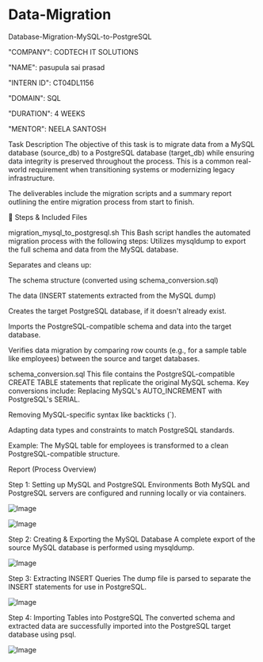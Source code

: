 # Data-Migration
Database-Migration-MySQL-to-PostgreSQL


"COMPANY": CODTECH IT SOLUTIONS


"NAME": pasupula sai prasad


"INTERN ID": CT04DL1156


"DOMAIN": SQL


"DURATION": 4 WEEKS


"MENTOR": NEELA SANTOSH

Task Description The objective of this task is to migrate data from a MySQL database (source_db) to a PostgreSQL database (target_db) while ensuring data integrity is preserved throughout the process. This is a common real-world requirement when transitioning systems or modernizing legacy infrastructure.

The deliverables include the migration scripts and a summary report outlining the entire migration process from start to finish.

📁 Steps & Included Files

migration_mysql_to_postgresql.sh This Bash script handles the automated migration process with the following steps:
Utilizes mysqldump to export the full schema and data from the MySQL database.

Separates and cleans up:

The schema structure (converted using schema_conversion.sql)

The data (INSERT statements extracted from the MySQL dump)

Creates the target PostgreSQL database, if it doesn't already exist.

Imports the PostgreSQL-compatible schema and data into the target database.

Verifies data migration by comparing row counts (e.g., for a sample table like employees) between the source and target databases.

schema_conversion.sql This file contains the PostgreSQL-compatible CREATE TABLE statements that replicate the original MySQL schema. Key conversions include:
Replacing MySQL's AUTO_INCREMENT with PostgreSQL's SERIAL.

Removing MySQL-specific syntax like backticks (`).

Adapting data types and constraints to match PostgreSQL standards.

Example: The MySQL table for employees is transformed to a clean PostgreSQL-compatible structure.

Report (Process Overview)

Step 1: Setting up MySQL and PostgreSQL Environments Both MySQL and PostgreSQL servers are configured and running locally or via containers.

![Image](https://github.com/user-attachments/assets/cd62c5d8-c039-431d-a1c7-4c69d47deff2)

![Image](https://github.com/user-attachments/assets/cc73f77a-3571-4939-9554-c7be715926d9)

Step 2: Creating & Exporting the MySQL Database A complete export of the source MySQL database is performed using mysqldump.

![Image](https://github.com/user-attachments/assets/0efe93ee-67f1-40bf-816d-69614424d99e)


Step 3: Extracting INSERT Queries The dump file is parsed to separate the INSERT statements for use in PostgreSQL.

![Image](https://github.com/user-attachments/assets/31e083cd-c402-4256-8c20-f0f3196ba25d)


Step 4: Importing Tables into PostgreSQL The converted schema and extracted data are successfully imported into the PostgreSQL target database using psql.

![Image](https://github.com/user-attachments/assets/2f66fac2-df37-49fb-80b4-ac9e74b17d91)
